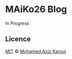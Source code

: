 # MAiKo26 Blog

In Progress

## Licence

[MIT](https://github.com/maiko26/blog-maiko/blob/main/LICENSE) © [Mohamed Aziz Karoui](https://portfolio.maiko26.tn)
